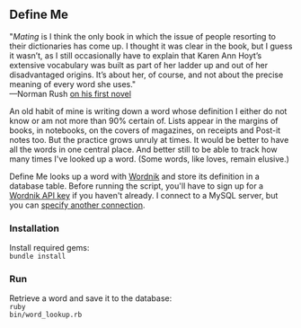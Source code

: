 ## Define Me


"<i>Mating</i> is I think the only book in which the issue of people resorting to their dictionaries has come up. I thought it was clear in the book, but I guess it wasn’t, as I still occasionally have to explain that Karen Ann Hoyt’s extensive vocabulary was built as part of her ladder up and out of her disadvantaged origins. It’s about her, of course, and not about the precise meaning of every word she uses."<br>
—Norman Rush [on his first novel](http://www.slate.com/articles/arts/books/2013/09/norman_rush_author_of_mating_and_subtle_bodies_and_his_editor_at_knopf_ann.2.html)


An old habit of mine is writing down a word whose definition I either do not know or am not more than 90% certain of. Lists appear in the margins of books, in notebooks, on the covers of magazines, on receipts and Post-it notes too. But the practice grows unruly at times. It would be better to have all the words in one central place. And better still to be able to track how many times I've looked up a word. (Some words, like loves, remain elusive.)

Define Me looks up a word with [Wordnik](https://www.wordnik.com/) and store its definition in a database table. Before running the script, you'll have to sign up for a [Wordnik
API key](http://developer.wordnik.com/) if you haven't already. I connect to a MySQL server, but
you can [specify another connection](http://datamapper.org/getting-started.html).

### Installation
Install required gems:<br>
<code>bundle install</code>

### Run
Retrieve a word and save it to the database:<br>
<code>ruby bin/word_lookup.rb</code>
